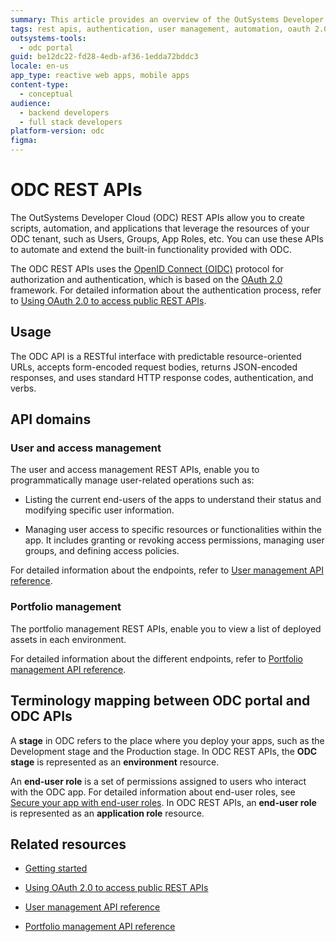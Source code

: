 ```yaml
---
summary: This article provides an overview of the OutSystems Developer Cloud (ODC) REST APIs.
tags: rest apis, authentication, user management, automation, oauth 2.0
outsystems-tools:
  - odc portal
guid: be12dc22-fd28-4edb-af36-1edda72bddc3
locale: en-us
app_type: reactive web apps, mobile apps
content-type:
  - conceptual
audience:
  - backend developers
  - full stack developers
platform-version: odc
figma:
---
```

# ODC REST APIs

The OutSystems Developer Cloud (ODC) REST APIs allow you to create scripts, automation, and applications that leverage the resources of your ODC tenant, such as Users, Groups, App Roles, etc. You can use these APIs to automate and extend the built-in functionality provided with ODC.

The ODC REST APIs uses the [OpenID Connect (OIDC)](https://openid.net/developers/how-connect-works/) protocol for authorization and authentication, which is based on the [OAuth 2.0](https://datatracker.ietf.org/doc/html/rfc6749) framework. For detailed information about the authentication process, refer to [Using OAuth 2.0 to access public REST APIs](authentication/using-oauth-access-api.md).

## Usage

The ODC API is a RESTful interface with predictable resource-oriented URLs, accepts form-encoded request bodies, returns JSON-encoded responses, and uses standard HTTP response codes, authentication, and verbs.

## API domains

### User and access management

The user and access management REST APIs, enable you to programmatically manage user-related operations such as:

* Listing the current end-users of the apps to understand their status and modifying specific user information.

* Managing user access to specific resources or functionalities within the app. It includes granting or revoking access permissions, managing user groups, and defining access policies. 

For detailed information about the endpoints, refer to [User management API reference](../identity-v1.md).

### Portfolio management

The portfolio management REST APIs, enable you to view a list of deployed assets in each environment.

For detailed information about the different endpoints, refer to [Portfolio management API reference](../portfolio-v1.md).

## Terminology mapping between ODC portal and ODC APIs

A **stage** in ODC refers to the place where you deploy your apps, such as the Development stage and the Production stage. In ODC REST APIs, the **ODC stage** is represented as an **environment** resource.

An **end-user role** is a set of permissions assigned to users who interact with the ODC app. For detailed information about end-user roles, see [Secure your app with end-user roles](../../../user-management/secure-app-with-roles.md). In ODC REST APIs, an **end-user role** is represented as an **application role** resource. 

## Related resources

* [Getting started](getting-started.md)

* [Using OAuth 2.0 to access public REST APIs](authentication/using-oauth-access-api.md)

* [User management API reference](../identity-v1.md)

* [Portfolio management API reference](../portfolio-v1.md)




